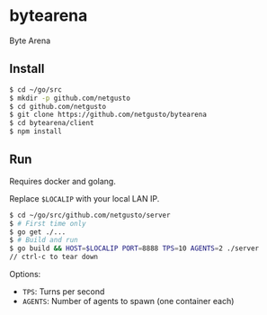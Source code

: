 # bytearena
Byte Arena

## Install

```bash
$ cd ~/go/src
$ mkdir -p github.com/netgusto
$ cd github.com/netgusto
$ git clone https://github.com/netgusto/bytearena
$ cd bytearena/client
$ npm install
```

## Run

Requires docker and golang.

Replace `$LOCALIP` with your local LAN IP.

```bash
$ cd ~/go/src/github.com/netgusto/server
$ # First time only
$ go get ./...
$ # Build and run
$ go build && HOST=$LOCALIP PORT=8888 TPS=10 AGENTS=2 ./server
// ctrl-c to tear down
```

Options:
* `TPS`: Turns per second
* `AGENTS`: Number of agents to spawn (one container each)
